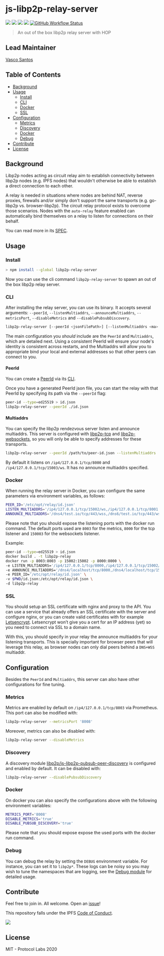 # js-libp2p-relay-server <!-- omit in toc -->

[![](https://img.shields.io/badge/made%20by-Protocol%20Labs-blue.svg?style=flat-square)](http://protocol.ai)
[![](https://img.shields.io/badge/project-libp2p-yellow.svg?style=flat-square)](http://libp2p.io/)
[![](https://img.shields.io/badge/freenode-%23libp2p-yellow.svg?style=flat-square)](http://webchat.freenode.net/?channels=%23libp2p)
[![](https://img.shields.io/discourse/https/discuss.libp2p.io/posts.svg)](https://discuss.libp2p.io)
[![GitHub Workflow Status](https://img.shields.io/github/workflow/status/libp2p/js-libp2p-relay-server/ci?label=ci&style=flat-square)](https://github.com/libp2p/js-libp2p-relay-server/actions?query=branch%3Amaster+workflow%3Aci+)

> An out of the box libp2p relay server with HOP

## Lead Maintainer <!-- omit in toc -->

[Vasco Santos](https://github.com/vasco-santos)

## Table of Contents<!-- omit in toc -->

- [Background](#background)
- [Usage](#usage)
  - [Install](#install)
  - [CLI](#cli)
  - [Docker](#docker)
  - [SSL](#ssl)
- [Configuration](#configuration)
  - [Metrics](#metrics)
  - [Discovery](#discovery)
  - [Docker](#docker)
  - [Debug](#debug)
- [Contribute](#contribute)
- [License](#license)

## Background

Libp2p nodes acting as circuit relay aim to establish connectivity between libp2p nodes (e.g. IPFS nodes) that wouldn't otherwise be able to establish a direct connection to each other.

A relay is needed in situations where nodes are behind NAT, reverse proxies, firewalls and/or simply don't support the same transports (e.g. go-libp2p vs. browser-libp2p). The circuit relay protocol exists to overcome those scenarios. Nodes with the `auto-relay` feature enabled can automatically bind themselves on a relay to listen for connections on their behalf.

You can read more in its [SPEC](https://github.com/libp2p/specs/tree/master/relay).

## Usage

### Install

```bash
> npm install --global libp2p-relay-server
```

Now you can use the cli command `libp2p-relay-server` to spawn an out of the box libp2p relay server.

### CLI

After installing the relay server, you can use its binary. It accepts several arguments: `--peerId`, `--listenMultiaddrs`, `--announceMultiaddrs`, `--metricsPort`, `--disableMetrics` and `--disablePubsubDiscovery`.

```sh
libp2p-relay-server [--peerId <jsonFilePath>] [--listenMultiaddrs <ma> ... <ma>] [--announceMultiaddrs <ma> ... <ma>] [--metricsPort <port>] [--disableMetrics] [--disablePubsubDiscovery]
```

The main configuration you *should* include are the `PeerId` and `Multiaddrs`, which are detailed next. Using a consistent PeerId will ensure your node's identity is consistent across restarts, and the Multiaddrs will allow you to appropriate bind your local and external addresses so that other peers can connect to you.

#### PeerId

You can create a [PeerId](https://github.com/libp2p/js-peer-id) via its [CLI](https://github.com/libp2p/js-peer-id#cli). 

Once you have a generated PeerId json file, you can start the relay with that PeerId by specifying its path via the `--peerId` flag:

```sh
peer-id --type=ed25519 > id.json
libp2p-relay-server --peerId ./id.json
```

#### Multiaddrs

You can specify the libp2p rendezvous server listen and announce multiaddrs. This server is configured with [libp2p-tcp](https://github.com/libp2p/js-libp2p-tcp) and [libp2p-websockets](https://github.com/libp2p/js-libp2p-websockets), so you will only be able to specify addresses for these transports.

```sh
libp2p-relay-server --peerId /path/to/peer-id.json --listenMultiaddrs '/ip4/127.0.0.1/tcp/15002/ws' '/ip4/127.0.0.1/tcp/8001' --announceMultiaddrs '/dns4/test.io/tcp' '/dns4/test.io/tcp/443/wss'
```

By default it listens on `/ip4/127.0.0.1/tcp/8000` and `/ip4/127.0.0.1/tcp/15003/ws`. It has no announce multiaddrs specified.

### Docker

When running the relay server in Docker, you can configure the same parameters via environment variables, as follows:

```sh
PEER_ID='/etc/opt/relay/id.json'
LISTEN_MULTIADDRS='/ip4/127.0.0.1/tcp/15002/ws,/ip4/127.0.0.1/tcp/8001'
ANNOUNCE_MULTIADDRS='/dns4/test.io/tcp/443/wss,/dns6/test.io/tcp/443/wss'
```

Please note that you should expose the listening ports with the docker run command. The default ports used are `8003` for the metrics, `8000` for the tcp listener and `150003` for the websockets listener.

Example:

```sh
peer-id --type=ed25519 > id.json
docker build . -t libp2p-relay
docker run -p 8003:8003 -p 15002:15002 -p 8000:8000 \
-e LISTEN_MULTIADDRS='/ip4/127.0.0.1/tcp/8000,/ip4/127.0.0.1/tcp/15002/ws' \
-e ANNOUNCE_MULTIADDRS='/dns4/localhost/tcp/8000,/dns4/localhost/tcp/15002/ws' \
-e PEER_ID='/etc/opt/relay/id.json' \
-v $PWD/id.json:/etc/opt/relay/id.json \
-d libp2p-relay
```

### SSL

You should setup an SSL certificate with nginx and proxy to the API. You can use a service that already offers an SSL certificate with the server and configure nginx, or you can create valid certificates with for example [Letsencrypt](https://certbot.eff.org/lets-encrypt/osx-nginx). Letsencrypt won’t give you a cert for an IP address (yet) so you need to connect via SSL to a domain name.

With this, you should specify in your relay the announce multiaddrs for your listening transports. This is specially important for browser peers that will leverage this relay, as browser nodes can only dial peers behind a `DNS+WSS` multiaddr.

## Configuration

Besides the `PeerId` and `Multiaddrs`, this server can also have other configurations for fine tuning.

### Metrics

Metrics are enabled by default on `/ip4/127.0.0.1/tcp/8003` via Prometheus. This port can also be modified with:

```sh
libp2p-relay-server --metricsPort '8008'
```

Moreover, metrics can also be disabled with:

```sh
libp2p-relay-server --disableMetrics
```

### Discovery

A discovery module [libp2p/js-libp2p-pubsub-peer-discovery](https://github.com/libp2p/js-libp2p-pubsub-peer-discovery) is configured and enabled by default. It can be disabled with:

```sh
libp2p-relay-server --disablePubsubDiscovery
```

### Docker

On docker you can also specify the configurations above with the following environment variables:

```sh
METRICS_PORT='8008'
DISABLE_METRICS='true'
DISABLE_PUBSUB_DISCOVERY='true'
```

Please note that you should expose expose the used ports with the docker run command.

### Debug

You can debug the relay by setting the `DEBUG` environment variable. For instance, you can set it to `libp2p*`. These logs can be noisy so you may wish to tune the namespaces that are logging, see the [Debug module](https://github.com/visionmedia/debug) for detailed usage.

## Contribute

Feel free to join in. All welcome. Open an [issue](https://github.com/libp2p/js-libp2p-relay-server/issues)!

This repository falls under the IPFS [Code of Conduct](https://github.com/ipfs/community/blob/master/code-of-conduct.md).

[![](https://cdn.rawgit.com/jbenet/contribute-ipfs-gif/master/img/contribute.gif)](https://github.com/ipfs/community/blob/master/contributing.md)

## License

MIT - Protocol Labs 2020
